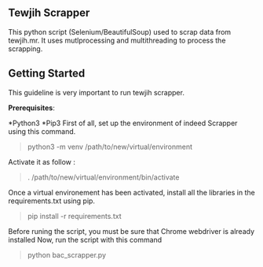 ## Tewjih Scrapper
This python script (Selenium/BeautifulSoup) used to scrap data from tewjih.mr.
It uses mutlprocessing and multithreading to process the scrapping.


## Getting Started
This guideline is very important to run tewjih scrapper.

**Prerequisites**:

*Python3
*Pip3
First of all, set up the environment of indeed Scrapper using this command.

> python3 -m venv /path/to/new/virtual/environment

Activate it as follow :

> . /path/to/new/virtual/environment/bin/activate

Once a virtual environement has been activated, install all the libraries in the requirements.txt using pip.

> pip install -r requirements.txt

Before runing the script, you must be sure that Chrome webdriver is already installed
Now, run the script with this command

> python bac_scrapper.py